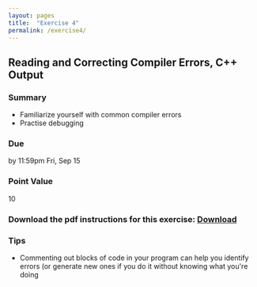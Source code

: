 ```yaml
---
layout: pages
title:  "Exercise 4"
permalink: /exercise4/
---
```


## Reading and Correcting Compiler Errors, C++ Output

### Summary

- Familiarize yourself with common compiler errors
- Practise debugging

### Due
by 11:59pm Fri, Sep 15 

### Point Value
10 

### Download the pdf instructions for this exercise: [Download](https://rawgit.com/jeungsook/cs135/master/exercises/pdf/CS%20135%20Fall%202017%20Exercise%20%234.pdf)

### Tips
- Commenting out blocks of code in your program can help you identify errors (or generate new ones if you do it without knowing what you're doing
